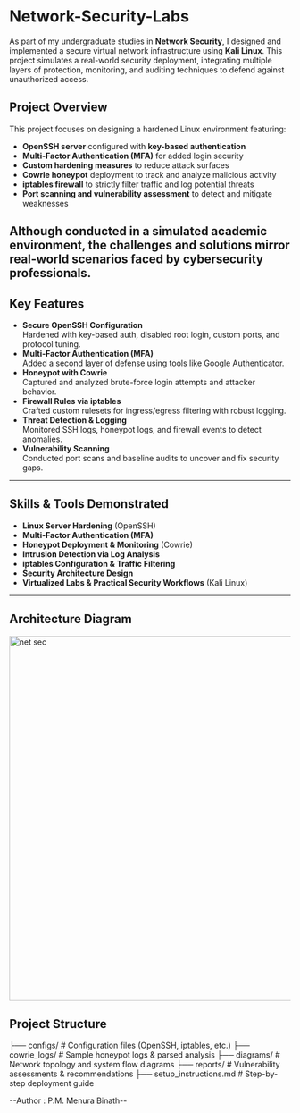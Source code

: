 # Network-Security-Labs 
As part of my undergraduate studies in **Network Security**, I designed and implemented a secure virtual network infrastructure using **Kali Linux**. This project simulates a real-world security deployment, integrating multiple layers of protection, monitoring, and auditing techniques to defend against unauthorized access.

## Project Overview
This project focuses on designing a hardened Linux environment featuring:

- **OpenSSH server** configured with **key-based authentication**
- **Multi-Factor Authentication (MFA)** for added login security
- **Custom hardening measures** to reduce attack surfaces
- **Cowrie honeypot** deployment to track and analyze malicious activity
- **iptables firewall** to strictly filter traffic and log potential threats
- **Port scanning and vulnerability assessment** to detect and mitigate weaknesses

Although conducted in a simulated academic environment, the challenges and solutions mirror real-world scenarios faced by cybersecurity professionals.
---

## Key Features
- **Secure OpenSSH Configuration**  
  Hardened with key-based auth, disabled root login, custom ports, and protocol tuning.
- **Multi-Factor Authentication (MFA)**  
  Added a second layer of defense using tools like Google Authenticator.
- **Honeypot with Cowrie**  
  Captured and analyzed brute-force login attempts and attacker behavior.
- **Firewall Rules via iptables**  
  Crafted custom rulesets for ingress/egress filtering with robust logging.
- **Threat Detection & Logging**  
  Monitored SSH logs, honeypot logs, and firewall events to detect anomalies.
- **Vulnerability Scanning**  
  Conducted port scans and baseline audits to uncover and fix security gaps.

---

## Skills & Tools Demonstrated
- **Linux Server Hardening** (OpenSSH)
- **Multi-Factor Authentication (MFA)**
- **Honeypot Deployment & Monitoring** (Cowrie)
- **Intrusion Detection via Log Analysis**
- **iptables Configuration & Traffic Filtering**
- **Security Architecture Design**
- **Virtualized Labs & Practical Security Workflows** (Kali Linux)

---
## Architecture Diagram
<img width="1236" height="653" alt="net sec" src="https://github.com/user-attachments/assets/d3b4cdb2-8761-4fc0-b811-72eb4e7cab59" /> 

## Project Structure
├── configs/ # Configuration files (OpenSSH, iptables, etc.)
├── cowrie_logs/ # Sample honeypot logs & parsed analysis
├── diagrams/ # Network topology and system flow diagrams
├── reports/ # Vulnerability assessments & recommendations
├── setup_instructions.md # Step-by-step deployment guide

--Author : P.M. Menura Binath--
